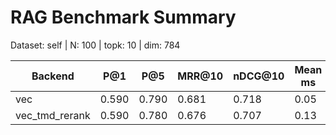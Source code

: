 # RAG Benchmark Summary
Dataset: self | N: 100 | topk: 10 | dim: 784

| Backend | P@1 | P@5 | MRR@10 | nDCG@10 | Mean ms | P95 ms |
|---------|-----|-----|--------|---------|---------|--------|
| vec | 0.590 | 0.790 | 0.681 | 0.718 | 0.05 | 0.06 |
| vec_tmd_rerank | 0.590 | 0.780 | 0.676 | 0.707 | 0.13 | 0.18 |